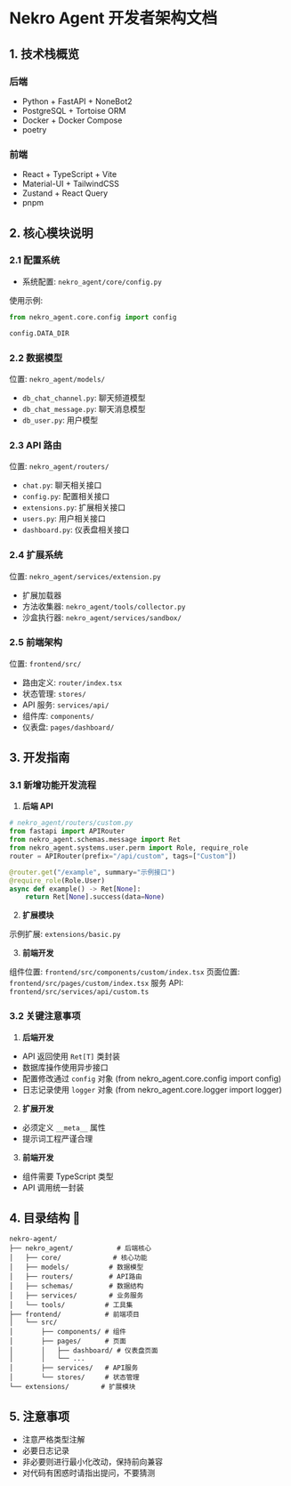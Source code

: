 # Nekro Agent 开发者架构文档

## 1. 技术栈概览

### 后端

- Python + FastAPI + NoneBot2
- PostgreSQL + Tortoise ORM
- Docker + Docker Compose
- poetry

### 前端

- React + TypeScript + Vite
- Material-UI + TailwindCSS
- Zustand + React Query
- pnpm

## 2. 核心模块说明

### 2.1 配置系统

- 系统配置: `nekro_agent/core/config.py`

使用示例:

```python
from nekro_agent.core.config import config

config.DATA_DIR
```

### 2.2 数据模型

位置: `nekro_agent/models/`

- `db_chat_channel.py`: 聊天频道模型
- `db_chat_message.py`: 聊天消息模型
- `db_user.py`: 用户模型

### 2.3 API 路由

位置: `nekro_agent/routers/`

- `chat.py`: 聊天相关接口
- `config.py`: 配置相关接口
- `extensions.py`: 扩展相关接口
- `users.py`: 用户相关接口
- `dashboard.py`: 仪表盘相关接口

### 2.4 扩展系统

位置: `nekro_agent/services/extension.py`

- 扩展加载器
- 方法收集器: `nekro_agent/tools/collector.py`
- 沙盒执行器: `nekro_agent/services/sandbox/`

### 2.5 前端架构

位置: `frontend/src/`

- 路由定义: `router/index.tsx`
- 状态管理: `stores/`
- API 服务: `services/api/`
- 组件库: `components/`
- 仪表盘: `pages/dashboard/`

## 3. 开发指南

### 3.1 新增功能开发流程

1. **后端 API**

```python
# nekro_agent/routers/custom.py
from fastapi import APIRouter
from nekro_agent.schemas.message import Ret
from nekro_agent.systems.user.perm import Role, require_role
router = APIRouter(prefix="/api/custom", tags=["Custom"])

@router.get("/example", summary="示例接口")
@require_role(Role.User)
async def example() -> Ret[None]:
    return Ret[None].success(data=None)
```

2. **扩展模块**

示例扩展: `extensions/basic.py`

3. **前端开发**

组件位置: `frontend/src/components/custom/index.tsx`
页面位置: `frontend/src/pages/custom/index.tsx`
服务 API: `frontend/src/services/api/custom.ts`

### 3.2 关键注意事项

1. **后端开发**

- API 返回使用 `Ret[T]` 类封装
- 数据库操作使用异步接口
- 配置修改通过 `config` 对象 (from nekro_agent.core.config import config)
- 日志记录使用 `logger` 对象 (from nekro_agent.core.logger import logger)

2. **扩展开发**

- 必须定义 `__meta__` 属性
- 提示词工程严谨合理

3. **前端开发**

- 组件需要 TypeScript 类型
- API 调用统一封装

## 4. 目录结构 📁

```
nekro-agent/
├── nekro_agent/           # 后端核心
│   ├── core/             # 核心功能
│   ├── models/          # 数据模型
│   ├── routers/         # API路由
│   ├── schemas/         # 数据结构
│   ├── services/        # 业务服务
│   └── tools/          # 工具集
├── frontend/           # 前端项目
│   └── src/
│       ├── components/ # 组件
│       ├── pages/      # 页面
│       │   ├── dashboard/ # 仪表盘页面
│       │   └── ...
│       ├── services/   # API服务
│       └── stores/     # 状态管理
└── extensions/        # 扩展模块
```

## 5. 注意事项

- 注意严格类型注解
- 必要日志记录
- 非必要则进行最小化改动，保持前向兼容
- 对代码有困惑时请指出提问，不要猜测
